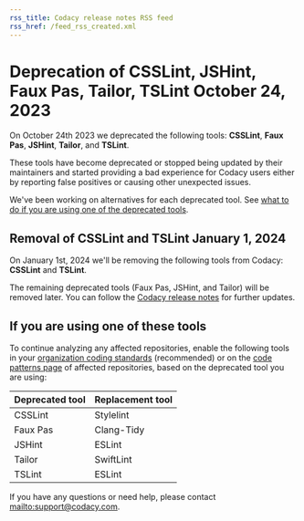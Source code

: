 ```yaml
---
rss_title: Codacy release notes RSS feed
rss_href: /feed_rss_created.xml
---
```


# Deprecation of CSSLint, JSHint, Faux Pas, Tailor, TSLint October 24, 2023<!-- DOCS-609 update with correct launch date -->

On October 24th 2023<!-- DOCS-609 update with correct launch date --> we deprecated the following tools: **CSSLint**, **Faux Pas**, **JSHint**, **Tailor**, and **TSLint**.

These tools have become deprecated or stopped being updated by their maintainers and started providing a bad experience for Codacy users either by reporting false positives or causing other unexpected issues.

We've been working on alternatives for each deprecated tool. See [what to do if you are using one of the deprecated tools](#if-you-are-using-one-of-these-tools).

## Removal of CSSLint and TSLint January 1, 2024

On January 1st, 2024 we'll be removing the following tools from Codacy: **CSSLint** and **TSLint**.

The remaining deprecated tools (Faux Pas, JSHint, and Tailor) will be removed later. You can follow the [Codacy release notes](https://docs.codacy.com/release-notes/) for further updates.

## If you are using one of these tools

To continue analyzing any affected repositories, enable the following tools in your [organization coding standards](../../organizations/using-coding-standards.md) (recommended) or on the [code patterns page](../../repositories-configure/configuring-code-patterns.md) of affected repositories, based on the deprecated tool you are using:

| Deprecated tool | Replacement tool |
|-----------------|------------------|
| CSSLint         | Stylelint        |
| Faux Pas        | Clang-Tidy       |
| JSHint          | ESLint           |
| Tailor          | SwiftLint        |
| TSLint          | ESLint           |

If you have any questions or need help, please contact <mailto:support@codacy.com>.
